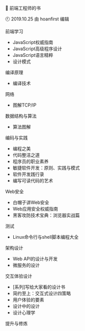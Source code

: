 🐾 前端工程师的书

🕘 2019.10.25 由 hoanfirst 编辑

前端学习

- JavaScript权威指南
- JavaScript高级程序设计
- JavaScript语言精粹
- 设计模式

编译原理

- 编译技术

网络

- 图解TCP/IP

数据结构与算法

- 算法图解

编码与实践

- 编程之美
- 代码整洁之道
- 程序员的职业素养
- 敏捷软件开发：原则、实践与模式
- 软件开发践行录
- 编写可读代码的艺术

Web安全

- 白帽子讲Web安全
- Web应用安全权威指南
- 黑客攻防技术宝典：浏览器实战篇

测试

- Linux命令行与shell脚本编程大全

架构设计

- Web API的设计与开发
- 微服务的设计

交互体验设计

- [系列]写给大家看的设计书
- 简约至上：交互式设计四策略
- 用户体验的要素
- 设计中的设计
- 设计心理学

提升与修炼


